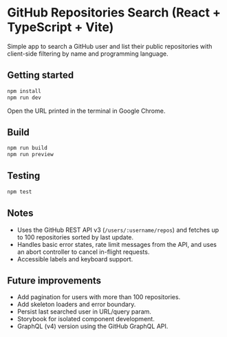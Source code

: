# GitHub Repositories Search (React + TypeScript + Vite)

Simple app to search a GitHub user and list their public repositories with client-side filtering by name and programming language.

## Getting started

```bash
npm install
npm run dev
```

Open the URL printed in the terminal in Google Chrome.

## Build

```bash
npm run build
npm run preview
```

## Testing

```bash
npm test
```

## Notes

- Uses the GitHub REST API v3 (`/users/:username/repos`) and fetches up to 100 repositories sorted by last update.
- Handles basic error states, rate limit messages from the API, and uses an abort controller to cancel in-flight requests.
- Accessible labels and keyboard support.

## Future improvements

- Add pagination for users with more than 100 repositories.
- Add skeleton loaders and error boundary.
- Persist last searched user in URL/query param.
- Storybook for isolated component development.
- GraphQL (v4) version using the GitHub GraphQL API.
